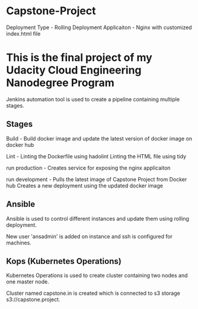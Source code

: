 # Capstone-Project
  Deployment Type - Rolling Deployment
  Applicaiton - Nginx with customized index.html file

# This is the final project of my Udacity Cloud Engineering Nanodegree Program

  Jenkins automation tool is used to create a pipeline containing multiple stages.
  
## Stages
   
   Build - Build docker image and update the latest version of docker image on docker hub
   
   Lint - Linting the Dockerfile using hadolint
          Linting the HTML file using tidy
          
   run production - Creates service for exposing the nginx applicaiton
   
   run development - Pulls the latest image of Capstone Project from Docker hub
                     Creates a new deployment using the updated docker image
                     
 ## Ansible 
 
 Ansible is used to control different instances and update them using rolling deployment.
 
 New user 'ansadmin' is added on instance and ssh is configured for machines.
 
 ## Kops (Kubernetes Operations)
 
 Kubernetes Operations is used to create cluster containing two nodes and one master node.
 
 Cluster named capstone.in is created which is connected to s3 storage s3://capstone.project.
